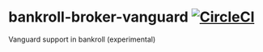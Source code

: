 # bankroll-broker-vanguard [![CircleCI](https://circleci.com/gh/bankroll-py/bankroll-broker-vanguard.svg?style=svg&circle-token=2fc2ef908f0c29713ad4199be869896638e857fb)](https://circleci.com/gh/bankroll-py/bankroll-broker-vanguard)
Vanguard support in bankroll (experimental)
